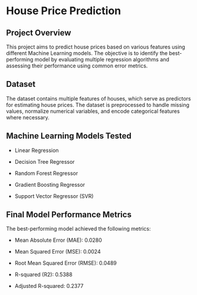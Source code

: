# House Price Prediction

## Project Overview

This project aims to predict house prices based on various features using different Machine Learning models. The objective is to identify the best-performing model by evaluating multiple regression algorithms and assessing their performance using common error metrics.

## Dataset

The dataset contains multiple features of houses, which serve as predictors for estimating house prices. The dataset is preprocessed to handle missing values, normalize numerical variables, and encode categorical features where necessary.

## Machine Learning Models Tested

- Linear Regression

- Decision Tree Regressor

- Random Forest Regressor

- Gradient Boosting Regressor

- Support Vector Regressor (SVR)


## Final Model Performance Metrics

The best-performing model achieved the following metrics:

- Mean Absolute Error (MAE): 0.0280

- Mean Squared Error (MSE): 0.0024

- Root Mean Squared Error (RMSE): 0.0489

- R-squared (R2): 0.5388

- Adjusted R-squared: 0.2377
